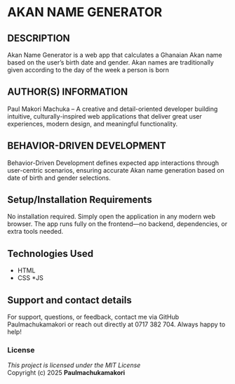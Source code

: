 # AKAN NAME GENERATOR

## DESCRIPTION 
Akan Name Generator is a web app that calculates a Ghanaian Akan name based on the user’s birth date and gender. Akan names are traditionally given according to the day of the week a person is born
  
## AUTHOR(S) INFORMATION
  Paul Makori Machuka – A creative and detail-oriented developer building intuitive, culturally-inspired web applications that deliver great user experiences, modern design, and meaningful functionality.

## BEHAVIOR-DRIVEN DEVELOPMENT
Behavior-Driven Development defines expected app interactions through user-centric scenarios, ensuring accurate Akan name generation based on date of birth and gender selections.

## Setup/Installation Requirements
No installation required. Simply open the application in any modern web browser. The app runs fully on the frontend—no backend, dependencies, or extra tools needed.

## Technologies Used
* HTML
* CSS
*JS

## Support and contact details
For support, questions, or feedback, contact me via GitHub Paulmachukamakori or reach out directly at 0717 382 704. Always happy to help!

### License
*This project is licensed under the MIT License*  
Copyright (c) 2025 **Paulmachukamakori**


